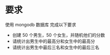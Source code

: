 # 要求

使用 mongodb 数据库 完成以下要求

- 创建 50 个男生，50 个女生，并随机他们的分数
- 请统计出男生中的最高分和女生中的最高分
- 请统计出男生中最后三名和女生中的最后三名